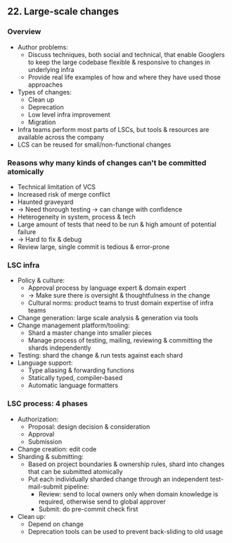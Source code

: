 ## 22. Large-scale changes
### Overview
- Author problems:
  - Discuss techniques, both social and technical, that enable Googlers to keep the large codebase
  flexible & responsive to changes in underlying infra
  - Provide real life examples of how and where they have used those approaches
- Types of changes:
  - Clean up
  - Deprecation
  - Low level infra improvement
  - Migration
- Infra teams perform most parts of LSCs, but tools & resources are available across the company
- LCS can be reused for small/non-functional changes
### Reasons why many kinds of changes can't be committed atomically
- Technical limitation of VCS
- Increased risk of merge conflict
- Haunted graveyard
- -> Need thorough testing -> can change with confidence
- Heterogeneity in system, process & tech
- Large amount of tests that need to be run & high amount of potential failure
- -> Hard to fix & debug
- Review large, single commit is tedious & error-prone
### LSC infra
- Policy & culture:
  - Approval process by language expert & domain expert
  - -> Make sure there is oversight & thoughtfulness in the change
  - Cultural norms: product teams to trust domain expertise of infra teams
- Change generation: large scale analysis & generation via tools
- Change management platform/tooling:
  - Shard a master change into smaller pieces
  - Manage process of testing, mailing, reviewing & committing the shards independently
- Testing: shard the change & run tests against each shard
- Language support:
  - Type aliasing & forwarding functions
  - Statically typed, compiler-based
  - Automatic language formatters
### LSC process: 4 phases
- Authorization:
  - Proposal: design decision & consideration
  - Approval
  - Submission
- Change creation: edit code
- Sharding & submitting:
  - Based on project boundaries & ownership rules, shard into changes that can be submitted atomically
  - Put each individually sharded change through an independent test-mail-submit pipeline:
    - Review: send to local owners only when domain knowledge is required, otherwise send to global approver
    - Submit: do pre-commit check first
- Clean up:
  - Depend on change
  - Deprecation tools can be used to prevent back-sliding to old usage